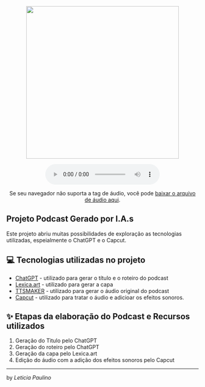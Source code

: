 <p align="center">
<img 
    src="./assets/Capa.jpg"
    width="400"
/>
</p> 

<div align="center">
    <audio controls>
        <source src="output/podcast.MP3" type="audio/mpeg">
         Este navegador não suporta a tag de áudio.
    </audio>
    <p>Se seu navegador não suporta a tag de áudio, você pode <a href="output/podcast.MP3" download>baixar o arquivo de áudio aqui</a>.</p>
</div>

## Projeto Podcast Gerado por I.A.s

Este projeto abriu muitas possibilidades de exploração as tecnologias utilizadas, espeialmente o ChatGPT e o Capcut.

## 💻 Tecnologias utilizadas no projeto

- [ChatGPT](https://chat.openai.com/) - utilizado para gerar o título e o roteiro do  podcast
- [Lexica.art](https://lexica.art/) - utilizado para gerar a capa
- [TTSMAKER](https://ttsmaker.com/br) - utilizado para gerar o áudio original do podcast
- [Capcut](https://www.capcut.com/pt-br/) - utilizado para tratar o áudio e adicioar os efeitos sonoros.

## ✨ Etapas da elaboração do Podcast e Recursos utilizados

1) Geração do Tìtulo pelo ChatGPT
2) Geração do roteiro pelo ChatGPT
3) Geração da capa pelo Lexica.art
4) Edição do áudio com a adição dos efeitos sonoros pelo Capcut


---

by <i>Leticia Paulino</i>
